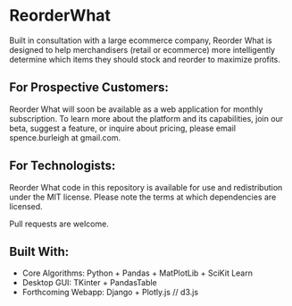# ReorderWhat
Built in consultation with a large ecommerce company, Reorder What is designed to help merchandisers (retail or ecommerce) more intelligently determine which items they should stock and reorder to maximize profits.

## For Prospective Customers:
Reorder What will soon be available as a web application for monthly subscription. To learn more about the platform and its capabilities, join our beta, suggest a feature, or inquire about pricing, please email spence.burleigh at gmail.com.

## For Technologists:
Reorder What code in this repository is available for use and redistribution under the MIT license. Please note the terms at which dependencies are licensed. 

Pull requests are welcome.

## Built With:

- Core Algorithms: Python + Pandas + MatPlotLib + SciKit Learn
- Desktop GUI: TKinter + PandasTable
- Forthcoming Webapp: Django + Plotly.js // d3.js

